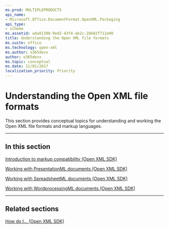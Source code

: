 ```yaml
---
ms.prod: MULTIPLEPRODUCTS
api_name:
- Microsoft.Office.DocumentFormat.OpenXML.Packaging
api_type:
- schema
ms.assetid: ada81388-9ed2-43f4-ab2c-2bb82f711e90
title: Understanding the Open XML file formats
ms.suite: office
ms.technology: open-xml
ms.author: o365devx
author: o365devx
ms.topic: conceptual
ms.date: 11/01/2017
localization_priority: Priority
---
```

# Understanding the Open XML file formats

This section provides conceptual topics for understanding and working
the Open XML file formats and markup languages.


--------------------------------------------------------------------------------
## In this section 
[Introduction to markup compatibility (Open XML SDK)](introduction-to-markup-compatibility.md)  

[Working with PresentationML documents (Open XML SDK)](working-with-presentationml-documents.md)  

[Working with SpreadsheetML documents (Open XML SDK)](working-with-spreadsheetml-documents.md)  

[Working with WordprocessingML documents (Open XML SDK)](working-with-wordprocessingml-documents.md)  


--------------------------------------------------------------------------------
## Related sections 
[How do I... (Open XML SDK)](how-do-i.md)  
